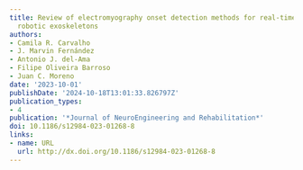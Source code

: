 ```yaml
---
title: Review of electromyography onset detection methods for real-time control of
  robotic exoskeletons
authors:
- Camila R. Carvalho
- J. Marvin Fernández
- Antonio J. del-Ama
- Filipe Oliveira Barroso
- Juan C. Moreno
date: '2023-10-01'
publishDate: '2024-10-18T13:01:33.826797Z'
publication_types:
- 4
publication: '*Journal of NeuroEngineering and Rehabilitation*'
doi: 10.1186/s12984-023-01268-8
links:
- name: URL
  url: http://dx.doi.org/10.1186/s12984-023-01268-8
---
```

